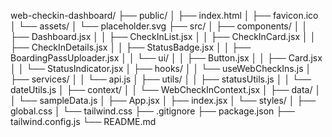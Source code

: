 web-checkin-dashboard/
├── public/
│   ├── index.html
│   ├── favicon.ico
│   └── assets/
│       └── placeholder.svg
├── src/
│   ├── components/
│   │   ├── Dashboard.jsx
│   │   ├── CheckInList.jsx
│   │   ├── CheckInCard.jsx
│   │   ├── CheckInDetails.jsx
│   │   ├── StatusBadge.jsx
│   │   ├── BoardingPassUploader.jsx
│   │   └── ui/
│   │       ├── Button.jsx
│   │       ├── Card.jsx
│   │       └── StatusIndicator.jsx
│   ├── hooks/
│   │   └── useWebCheckIns.js
│   ├── services/
│   │   └── api.js
│   ├── utils/
│   │   ├── statusUtils.js
│   │   └── dateUtils.js
│   ├── context/
│   │   └── WebCheckInContext.jsx
│   ├── data/
│   │   └── sampleData.js
│   ├── App.jsx
│   ├── index.jsx
│   └── styles/
│       ├── global.css
│       └── tailwind.css
├── .gitignore
├── package.json
├── tailwind.config.js
└── README.md
